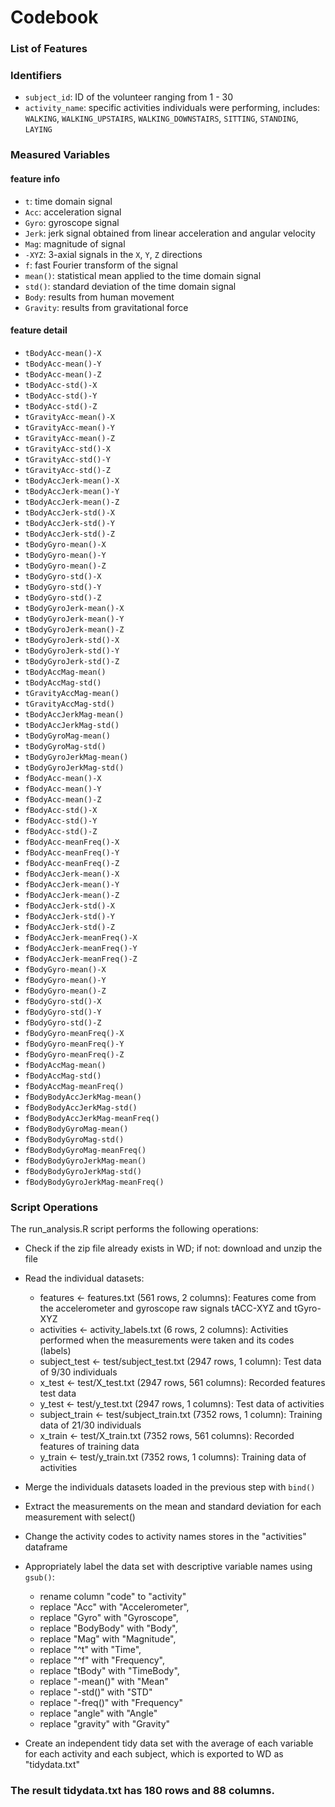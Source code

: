 # Codebook
### List of Features

### Identifiers
* `subject_id`: ID of the volunteer ranging from 1 - 30
* `activity_name`: specific activities individuals were performing, includes: `WALKING`, `WALKING_UPSTAIRS`, `WALKING_DOWNSTAIRS`, `SITTING`, `STANDING`, `LAYING`

### Measured Variables
#### feature info
* `t`: time domain signal
* `Acc`: acceleration signal
* `Gyro`: gyroscope signal
* `Jerk`: jerk signal obtained from linear acceleration and angular velocity
* `Mag`: magnitude of signal
* `-XYZ`: 3-axial signals in the `X`, `Y`, `Z` directions
* `f`: fast Fourier transform of the signal
* `mean()`: statistical mean applied to the time domain signal
* `std()`: standard deviation of the time domain signal
* `Body`: results from human movement
* `Gravity`: results from gravitational force

#### feature detail
* `tBodyAcc-mean()-X`
* `tBodyAcc-mean()-Y`
* `tBodyAcc-mean()-Z`
* `tBodyAcc-std()-X`
* `tBodyAcc-std()-Y`
* `tBodyAcc-std()-Z`
* `tGravityAcc-mean()-X`
* `tGravityAcc-mean()-Y`
* `tGravityAcc-mean()-Z`
* `tGravityAcc-std()-X`
* `tGravityAcc-std()-Y`
* `tGravityAcc-std()-Z`
* `tBodyAccJerk-mean()-X`
* `tBodyAccJerk-mean()-Y`
* `tBodyAccJerk-mean()-Z`
* `tBodyAccJerk-std()-X`
* `tBodyAccJerk-std()-Y`
* `tBodyAccJerk-std()-Z`
* `tBodyGyro-mean()-X`
* `tBodyGyro-mean()-Y`
* `tBodyGyro-mean()-Z`
* `tBodyGyro-std()-X`
* `tBodyGyro-std()-Y`
* `tBodyGyro-std()-Z`
* `tBodyGyroJerk-mean()-X`
* `tBodyGyroJerk-mean()-Y`
* `tBodyGyroJerk-mean()-Z`
* `tBodyGyroJerk-std()-X`
* `tBodyGyroJerk-std()-Y`
* `tBodyGyroJerk-std()-Z`
* `tBodyAccMag-mean()`
* `tBodyAccMag-std()`
* `tGravityAccMag-mean()`
* `tGravityAccMag-std()`
* `tBodyAccJerkMag-mean()`
* `tBodyAccJerkMag-std()`
* `tBodyGyroMag-mean()`
* `tBodyGyroMag-std()`
* `tBodyGyroJerkMag-mean()`
* `tBodyGyroJerkMag-std()`
* `fBodyAcc-mean()-X`
* `fBodyAcc-mean()-Y`
* `fBodyAcc-mean()-Z`
* `fBodyAcc-std()-X`
* `fBodyAcc-std()-Y`
* `fBodyAcc-std()-Z`
* `fBodyAcc-meanFreq()-X`
* `fBodyAcc-meanFreq()-Y`
* `fBodyAcc-meanFreq()-Z`
* `fBodyAccJerk-mean()-X`
* `fBodyAccJerk-mean()-Y`
* `fBodyAccJerk-mean()-Z`
* `fBodyAccJerk-std()-X`
* `fBodyAccJerk-std()-Y`
* `fBodyAccJerk-std()-Z`
* `fBodyAccJerk-meanFreq()-X`
* `fBodyAccJerk-meanFreq()-Y`
* `fBodyAccJerk-meanFreq()-Z`
* `fBodyGyro-mean()-X`
* `fBodyGyro-mean()-Y`
* `fBodyGyro-mean()-Z`
* `fBodyGyro-std()-X`
* `fBodyGyro-std()-Y`
* `fBodyGyro-std()-Z`
* `fBodyGyro-meanFreq()-X`
* `fBodyGyro-meanFreq()-Y`
* `fBodyGyro-meanFreq()-Z`
* `fBodyAccMag-mean()`
* `fBodyAccMag-std()`
* `fBodyAccMag-meanFreq()`
* `fBodyBodyAccJerkMag-mean()`
* `fBodyBodyAccJerkMag-std()`
* `fBodyBodyAccJerkMag-meanFreq()`
* `fBodyBodyGyroMag-mean()`
* `fBodyBodyGyroMag-std()`
* `fBodyBodyGyroMag-meanFreq()`
* `fBodyBodyGyroJerkMag-mean()`
* `fBodyBodyGyroJerkMag-std()`
* `fBodyBodyGyroJerkMag-meanFreq()`


### Script Operations
The run_analysis.R script performs the following operations:

- Check if the zip file already exists in WD; if not: download and unzip the file
- Read the individual datasets:
  - features <- features.txt (561 rows, 2 columns): Features come from the accelerometer and gyroscope raw signals tACC-XYZ and tGyro-XYZ
  - activities <- activity_labels.txt (6 rows, 2 columns): Activities performed when the  measurements were taken and its codes (labels)
  - subject_test <- test/subject_test.txt (2947 rows, 1 column): Test data of 9/30 individuals
  - x_test <- test/X_test.txt (2947 rows, 561 columns): Recorded features test data
  - y_test <- test/y_test.txt (2947 rows, 1 columns): Test data of activities
  - subject_train <- test/subject_train.txt (7352 rows, 1 column): Training data of 21/30 individuals
  - x_train <- test/X_train.txt (7352 rows, 561 columns): Recorded features of training data
  - y_train <- test/y_train.txt (7352 rows, 1 columns): Training data of activities

- Merge the individuals datasets loaded in the previous step with `bind()`
- Extract the measurements on the mean and standard deviation for each measurement with select()
- Change the activity codes to activity names stores in the "activities" dataframe
- Appropriately label the data set with descriptive variable names using `gsub()`:
  - rename column "code" to "activity"
  - replace "Acc" with "Accelerometer",
  - replace "Gyro" with "Gyroscope",
  - replace "BodyBody" with "Body",
  - replace "Mag" with "Magnitude",
  - replace "^t" with "Time",
  - replace "^f" with "Frequency",
  - replace "tBody" with "TimeBody",
  - replace "-mean()" with "Mean"
  - replace "-std()" with "STD"
  - replace "-freq()" with "Frequency"
  - replace "angle" with "Angle"
  - replace "gravity" with "Gravity"

- Create an independent tidy data set with the average of each variable for each activity and each subject, which is exported to WD as "tidydata.txt"

### The result __tidydata.txt__ has 180 rows and 88 columns.
